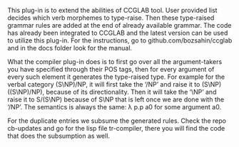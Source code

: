 This plug-in is to extend the abilities of CCGLAB tool. User provided list decides which verb morphemes to type-raise. Then these type-raised grammar rules are added at the end of already available grammar. The code has already been integrated to CCGLAB and the latest version can be used to utilize this plug-in. For the instructions, go to github.com/bozsahin/ccglab and in the docs folder look for the manual. 

What the compiler plug-in does is to first go over all the argument-takers you have specified through their POS tags, then for
every argument of every such element it generates the type-raised type. For example for the verbal category
(S\NP)/NP, it will first take the ‘/NP’ and raise it to (S\NP)\((S\NP)/NP), because of its directionality.
Then it will take the ‘\NP’ and raise it to S/(S\NP) because of S\NP that is left once we are done with the
‘/NP’. The semantics is always the same: λ p.p a0 for some argument a0.

For the duplicate entries we subsume the generated rules. Check the repo cb-updates and go for the lisp file tr-compiler, there you will find the code that does the subsumption as well.
